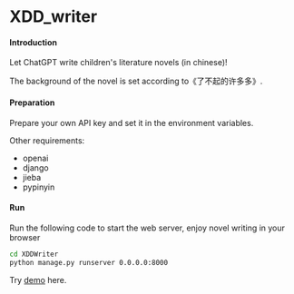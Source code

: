 # XDD_writer

#### Introduction

Let ChatGPT write children's literature novels (in chinese)!

The background of the novel is set according to《了不起的许多多》.

#### Preparation

Prepare your own API key and set it in the environment variables.

Other requirements:

- openai
- django
- jieba
- pypinyin

#### Run

Run the following code to start the web server, enjoy novel writing in your browser

```bash
cd XDDWriter
python manage.py runserver 0.0.0.0:8000
```

Try [demo](http://70.34.197.244:8000/) here.


